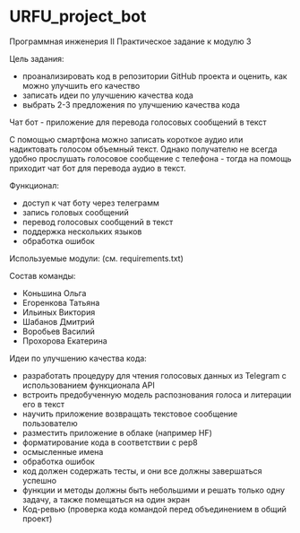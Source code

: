 # URFU_project_bot

Программная инженерия II
Практическое задание к модулю 3

Цель задания:
 - проанализировать код в репозитории GitHub проекта и оценить, как можно улучшить его качество
 - записать идеи по улучшению качества кода
 - выбрать 2-3 предложения по улучшению качества кода


Чат бот - приложение для перевода голосовых сообщений в текст

С помощью смартфона можно записать короткое аудио или надиктовать голосом объемный текст.
Однако получателю не всегда удобно прослушать голосовое сообщение с телефона - тогда на помощь приходит чат бот 
для перевода аудио в текст.


Функционал:
 - доступ к чат боту через телеграмм
 - запись головых сообщений
 - перевод голосовых сообщений в текст
 - поддержка нескольких языков
 - обработка ошибок

Используемые модули: (см. requirements.txt)

Состав команды:
 - Коньшина Ольга 
 - Егоренкова Татьяна
 - Ильиных Виктория
 - Шабанов Дмитрий
 - Воробьев Василий
 - Прохорова Екатерина

Идеи по улучшению качества кода:
 - разработать процедуру для чтения голосовых данных из Telegram с использованием функционала API
 - встроить предобученную модель распознования голоса и литерации его в текст
 - научить приложение возвращать текстовое сообщение пользователю
 - разместить приложение в облаке (например HF)
 - форматирование кода в соответствии с pep8
 - осмысленные имена
 - обработка ошибок
 - код должен содержать тесты, и они все должны завершаться успешно
 - функции и методы должны быть небольшими и решать только одну задачу, а также помещаться на один экран
 - Код-ревью (проверка кода командой перед объединением в общий проект)
 
